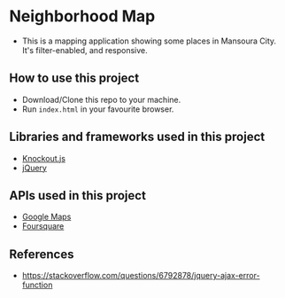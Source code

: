# Neighborhood Map
- This is a mapping application showing some places in Mansoura City.
 It's filter-enabled, and responsive.

## How to use this project
- Download/Clone this repo to your machine.
- Run `index.html` in your favourite browser.

## Libraries and frameworks used in this project
* [Knockout.js](http://knockoutjs.com/)
* [jQuery](http://jquery.com)

## APIs used in this project
* [Google Maps](https://developers.google.com/maps/)
* [Foursquare](https://developer.foursquare.com/)

## References
* https://stackoverflow.com/questions/6792878/jquery-ajax-error-function
